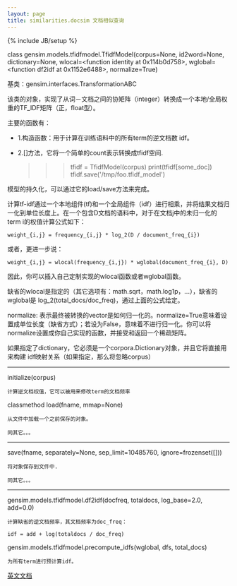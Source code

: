 ```yaml
---
layout: page
title: similarities.docsim 文档相似查询 
---
```

{% include JB/setup %}

class gensim.models.tfidfmodel.TfidfModel(corpus=None, id2word=None, dictionary=None, wlocal=<function identity at 0x114b0d758>, wglobal=<function df2idf at 0x1152e6488>, normalize=True)

基类：gensim.interfaces.TransformationABC

该类的对象，实现了从词－文档之间的协矩阵（integer）转换成一个本地/全局权重的TF_IDF矩阵（正，float型）。

主要的函数有：

- 1.构造函数：用于计算在训练语料中的所有term的逆文档数 idf。
- 2.[]方法，它将一个简单的count表示转换成tfidf空间.

    >>> tfidf = TfidfModel(corpus)
    >>> print(tfidf[some_doc])
    >>> tfidf.save('/tmp/foo.tfidf_model')

模型的持久化，可以通过它的load/save方法来完成。

计算tf-idf通过一个本地组件(tf)和一个全局组件（idf）进行相乘，并将结果文档归一化到单位长度上。在一个包含D文档的语料中，对于在文档j中的未归一化的term i的权值计算公式如下：

    weight_{i,j} = frequency_{i,j} * log_2(D / document_freq_{i})

或者，更进一步说：

    weight_{i,j} = wlocal(frequency_{i,j}) * wglobal(document_freq_{i}, D)

因此，你可以插入自己定制实现的wlocal函数或者wglobal函数。

缺省的wlocal是指定的（其它选项有：math.sqrt，math.log1p，...），缺省的wglobal是 log_2(total_docs/doc_freq)，通过上面的公式给定。

normalize: 表示最终被转换的vector是如何归一化的。normalize=True意味着设置成单位长度（缺省方式）；若设为False，意味着不进行归一化。你可以将normalize设置成你自己实现的函数，并接受和返回一个稀疏矩阵。

如果指定了dictionary，它必须是一个corpora.Dictionary对象，并且它将直接用来构建 idf映射关系（如果指定，那么将忽略corpus）

---------------------------------------------------------------

initialize(corpus)

    计算逆文档权值，它可以被用来修改term的文档频率

classmethod load(fname, mmap=None)

    从文件中加载一个之前保存的对象。

    同其它。。。
    
---------------------------------------------------------------

save(fname, separately=None, sep_limit=10485760, ignore=frozenset([]))

    将对象保存到文件中.

    同其它。。。

---------------------------------------------------------------

gensim.models.tfidfmodel.df2idf(docfreq, totaldocs, log_base=2.0, add=0.0)

    计算缺省的逆文档频率，其文档频率为doc_freq：

    idf = add + log(totaldocs / doc_freq)


gensim.models.tfidfmodel.precompute_idfs(wglobal, dfs, total_docs)

    为所有term进行预计算idf。


[英文文档](http://radimrehurek.com/gensim/models/tfidfmodel.html)


